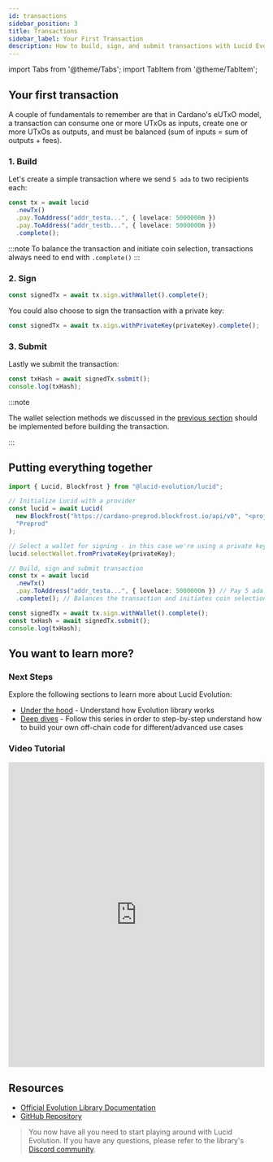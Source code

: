 ```yaml
---
id: transactions
sidebar_position: 3
title: Transactions
sidebar_label: Your First Transaction
description: How to build, sign, and submit transactions with Lucid Evolution
---
```


import Tabs from '@theme/Tabs';
import TabItem from '@theme/TabItem';

## Your first transaction

A couple of fundamentals to remember are that in Cardano's eUTxO model, a transaction can consume one or more UTxOs as inputs, create one or more UTxOs as outputs, and must be balanced (sum of inputs = sum of outputs + fees).

### 1. Build

Let's create a simple transaction where we send `5 ada` to two recipients each:

```typescript
const tx = await lucid
  .newTx()
  .pay.ToAddress("addr_testa...", { lovelace: 5000000n })
  .pay.ToAddress("addr_testb...", { lovelace: 5000000n })
  .complete();
```

:::note
To balance the transaction and initiate coin selection, transactions always
need to end with `.complete()`
:::

### 2. Sign

```typescript
const signedTx = await tx.sign.withWallet().complete();
```

You could also choose to sign the transaction with a private key:

```typescript
const signedTx = await tx.sign.withPrivateKey(privateKey).complete();
```

### 3. Submit

Lastly we submit the transaction:

```typescript
const txHash = await signedTx.submit();
console.log(txHash);
```

:::note

The wallet selection methods we discussed in the [previous section](wallets.md) should be implemented before building the transaction.

:::

## Putting everything together

```typescript
import { Lucid, Blockfrost } from "@lucid-evolution/lucid";

// Initialize Lucid with a provider
const lucid = await Lucid(
  new Blockfrost("https://cardano-preprod.blockfrost.io/api/v0", "<projectId>"),
  "Preprod"
);

// Select a wallet for signing - in this case we're using a private key
lucid.selectWallet.fromPrivateKey(privateKey);

// Build, sign and submit transaction
const tx = await lucid
  .newTx()
  .pay.ToAddress("addr_testa...", { lovelace: 5000000n }) // Pay 5 ada to addr_testa
  .complete(); // Balances the transaction and initiates coin selection

const signedTx = await tx.sign.withWallet().complete();
const txHash = await signedTx.submit();
console.log(txHash);
```

## You want to learn more?

### Next Steps

Explore the following sections to learn more about Lucid Evolution:

- [Under the hood](https://anastasia-labs.github.io/lucid-evolution/documentation/core-concepts/under-the-hood) - Understand how Evolution library works
- [Deep dives](https://anastasia-labs.github.io/lucid-evolution/documentation/deep-dives/make-payments) - Follow this series in order to step-by-step understand how to build your own off-chain code for different/advanced use cases

### Video Tutorial

<iframe width="100%" height="600" src="https://www.youtube.com/embed/aCV7XzyMUNw" frameborder="0" allow="accelerometer; autoplay; clipboard-write; encrypted-media; gyroscope; picture-in-picture fullscreen"></iframe>

## Resources

- [Official Evolution Library Documentation](https://anastasia-labs.github.io/lucid-evolution/documentation/core-concepts/instantiate-evolution)
- [GitHub Repository](https://github.com/anastasia-labs/lucid-evolution)

> You now have all you need to start playing around with Lucid Evolution. If you have any questions, please refer to the library's [Discord community](https://discord.gg/G9GbN2CVTR).
